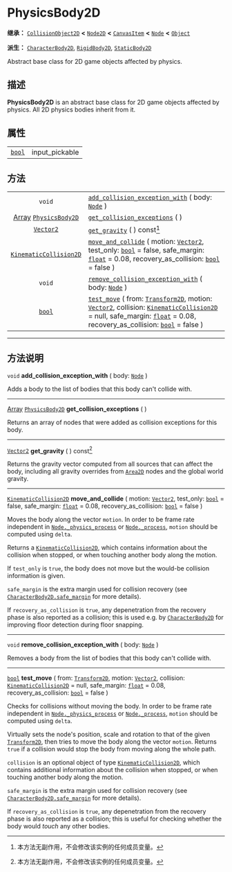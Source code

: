 <!-- ⚠ 请勿编辑本文件 ⚠ -->
<!-- 本文档使用脚本从 WeDot 引擎源码仓库生成。 -->
<!-- 生成脚本：https://github.com/WeDot-Engine/WeDot/tree/4.3/doc/tools/make_md.py； -->
<!-- 原文件：https://github.com/WeDot-Engine/WeDot/tree/4.3/doc/classes/PhysicsBody2D.xml。 -->

<div id="_class_physicsbody2d"></div>

# PhysicsBody2D

**继承：** [`CollisionObject2D`](class_collisionobject2d.md) **<** [`Node2D`](class_node2d.md) **<** [`CanvasItem`](class_canvasitem.md) **<** [`Node`](class_node.md) **<** [`Object`](class_object.md)

**派生：** [`CharacterBody2D`](class_characterbody2d.md), [`RigidBody2D`](class_rigidbody2d.md), [`StaticBody2D`](class_staticbody2d.md)

Abstract base class for 2D game objects affected by physics.

## 描述

**PhysicsBody2D** is an abstract base class for 2D game objects affected by physics. All 2D physics bodies inherit from it.

## 属性

|||
|:-:|:--|
| [`bool`](class_bool.md) | input_pickable | ``false`` (overrides [`CollisionObject2D`](#class_collisionobject2d_property_input_pickable)) |

## 方法

|||
|:-:|:--|
| `void`                                                            | [`add_collision_exception_with`](class_physicsbody2dmd#class_physicsbody2d_method_add_collision_exception_with) ( body: [`Node`](class_node.md) )                                                                                                                                                                                                  |
| [Array](class_array.md) [`PhysicsBody2D`](class_physicsbody2d.md) | [`get_collision_exceptions`](class_physicsbody2dmd#class_physicsbody2d_method_get_collision_exceptions) ( )                                                                                                                                                                                                                                        |
| [`Vector2`](class_vector2.md)                                     | [`get_gravity`](class_physicsbody2dmd#class_physicsbody2d_method_get_gravity) ( ) const[^const]                                                                                                                                                                                                                                                    |
| [`KinematicCollision2D`](class_kinematiccollision2d.md)           | [`move_and_collide`](class_physicsbody2dmd#class_physicsbody2d_method_move_and_collide) ( motion: [`Vector2`](class_vector2.md), test_only: [`bool`](class_bool.md) = false, safe_margin: [`float`](class_float.md) = 0.08, recovery_as_collision: [`bool`](class_bool.md) = false )                                                               |
| `void`                                                            | [`remove_collision_exception_with`](class_physicsbody2dmd#class_physicsbody2d_method_remove_collision_exception_with) ( body: [`Node`](class_node.md) )                                                                                                                                                                                            |
| [`bool`](class_bool.md)                                           | [`test_move`](class_physicsbody2dmd#class_physicsbody2d_method_test_move) ( from: [`Transform2D`](class_transform2d.md), motion: [`Vector2`](class_vector2.md), collision: [`KinematicCollision2D`](class_kinematiccollision2d.md) = null, safe_margin: [`float`](class_float.md) = 0.08, recovery_as_collision: [`bool`](class_bool.md) = false ) |

<!-- rst-class:: classref-section-separator -->

---

## 方法说明

<div id="_class_physicsbody2d_method_add_collision_exception_with"></div>

`void` **add_collision_exception_with** ( body: [`Node`](class_node.md) )<div id="class_physicsbody2d_method_add_collision_exception_with"></div>

Adds a body to the list of bodies that this body can't collide with.

<!-- rst-class:: classref-item-separator -->

---

<div id="_class_physicsbody2d_method_get_collision_exceptions"></div>

[Array](class_array.md) [`PhysicsBody2D`](class_physicsbody2d.md) **get_collision_exceptions** ( )<div id="class_physicsbody2d_method_get_collision_exceptions"></div>

Returns an array of nodes that were added as collision exceptions for this body.

<!-- rst-class:: classref-item-separator -->

---

<div id="_class_physicsbody2d_method_get_gravity"></div>

[`Vector2`](class_vector2.md) **get_gravity** ( ) const[^const]<div id="class_physicsbody2d_method_get_gravity"></div>

Returns the gravity vector computed from all sources that can affect the body, including all gravity overrides from [`Area2D`](class_area2d.md) nodes and the global world gravity.

<!-- rst-class:: classref-item-separator -->

---

<div id="_class_physicsbody2d_method_move_and_collide"></div>

[`KinematicCollision2D`](class_kinematiccollision2d.md) **move_and_collide** ( motion: [`Vector2`](class_vector2.md), test_only: [`bool`](class_bool.md) = false, safe_margin: [`float`](class_float.md) = 0.08, recovery_as_collision: [`bool`](class_bool.md) = false )<div id="class_physicsbody2d_method_move_and_collide"></div>

Moves the body along the vector `motion`. In order to be frame rate independent in [`Node._physics_process`](#class_node_private_method__physics_process) or [`Node._process`](#class_node_private_method__process), `motion` should be computed using `delta`.

Returns a [`KinematicCollision2D`](class_kinematiccollision2d.md), which contains information about the collision when stopped, or when touching another body along the motion.

If `test_only` is `true`, the body does not move but the would-be collision information is given.

 `safe_margin` is the extra margin used for collision recovery (see [`CharacterBody2D.safe_margin`](#class_characterbody2d_property_safe_margin) for more details).

If `recovery_as_collision` is `true`, any depenetration from the recovery phase is also reported as a collision; this is used e.g. by [`CharacterBody2D`](class_characterbody2d.md) for improving floor detection during floor snapping.

<!-- rst-class:: classref-item-separator -->

---

<div id="_class_physicsbody2d_method_remove_collision_exception_with"></div>

`void` **remove_collision_exception_with** ( body: [`Node`](class_node.md) )<div id="class_physicsbody2d_method_remove_collision_exception_with"></div>

Removes a body from the list of bodies that this body can't collide with.

<!-- rst-class:: classref-item-separator -->

---

<div id="_class_physicsbody2d_method_test_move"></div>

[`bool`](class_bool.md) **test_move** ( from: [`Transform2D`](class_transform2d.md), motion: [`Vector2`](class_vector2.md), collision: [`KinematicCollision2D`](class_kinematiccollision2d.md) = null, safe_margin: [`float`](class_float.md) = 0.08, recovery_as_collision: [`bool`](class_bool.md) = false )<div id="class_physicsbody2d_method_test_move"></div>

Checks for collisions without moving the body. In order to be frame rate independent in [`Node._physics_process`](#class_node_private_method__physics_process) or [`Node._process`](#class_node_private_method__process), `motion` should be computed using `delta`.

Virtually sets the node's position, scale and rotation to that of the given [`Transform2D`](class_transform2d.md), then tries to move the body along the vector `motion`. Returns `true` if a collision would stop the body from moving along the whole path.

 `collision` is an optional object of type [`KinematicCollision2D`](class_kinematiccollision2d.md), which contains additional information about the collision when stopped, or when touching another body along the motion.

 `safe_margin` is the extra margin used for collision recovery (see [`CharacterBody2D.safe_margin`](#class_characterbody2d_property_safe_margin) for more details).

If `recovery_as_collision` is `true`, any depenetration from the recovery phase is also reported as a collision; this is useful for checking whether the body would *touch* any other bodies.

[^virtual]: 本方法通常需要用户覆盖才能生效。
[^const]: 本方法无副作用，不会修改该实例的任何成员变量。
[^vararg]: 本方法除了能接受在此处描述的参数外，还能够继续接受任意数量的参数。
[^constructor]: 本方法用于构造某个类型。
[^static]: 调用本方法无需实例，可直接使用类名进行调用。
[^operator]: 本方法描述的是使用本类型作为左操作数的有效运算符。
[^bitfield]: 这个值是由下列位标志构成位掩码的整数。
[^void]: 无返回值。
